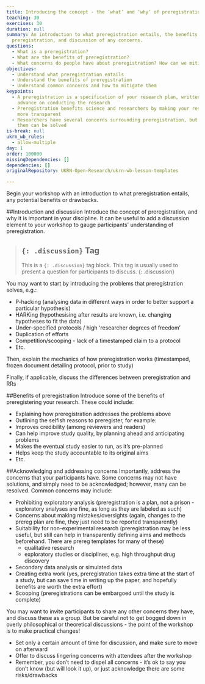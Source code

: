 ```yaml
---
title: Introducing the concept - the ‘what’ and ‘why’ of preregistration
teaching: 30
exercises: 30
duration: null
summary: An introduction to what preregistration entails, the benefits of
  preregistration, and discussion of any concerns.
questions:
  - What is a preregistration?
  - What are the benefits of preregistration?
  - What concerns do people have about preregistration? How can we mitigate them?
objectives:
  - Understand what preregistration entails
  - Understand the benefits of preregistration
  - Understand common concerns and how to mitigate them
keypoints:
  - A preregistration is a specification of your research plan, written in
    advance on conducting the research
  - Preregistration benefits science and researchers by making your research
    more transparent
  - Researchers have several concerns surrounding preregistration, but many of
    them can be solved
is-break: null
ukrn_wb_rules:
  - allow-multiple
day: 1
order: 100000
missingDependencies: []
dependencies: []
originalRepository: UKRN-Open-Research/ukrn-wb-lesson-templates

---
```

Begin your workshop with an introduction to what preregistration entails, any potential benefits or drawbacks.

##Introduction and discussion
Introduce the concept of preregistration, and why it is important in your discipline. It can be useful to add a discussion element to your workshop to gauge participants' understanding of preregistration.

> ## `{: .discussion}` Tag
> This is a `{: .discussion}` tag block.
> This tag is usually used to present a question for participants to discuss.
{: .discussion}

You may want to start by introducing the problems that preregistration solves, e.g.:
- P-hacking (analysing data in different ways in order to better support a particular hypothesis)
- HARKing (hypothesising after results are known, i.e. changing hypotheses to fit the data)
- Under-specified protocols / high ‘researcher degrees of freedom’
- Duplication of efforts
- Competition/scooping - lack of a timestamped claim to a protocol
- Etc.

Then, explain the mechanics of how preregistration works (timestamped, frozen document detailing protocol, prior to study)

Finally, if applicable, discuss the differences between preregistration and RRs


##Benefits of preregistration 
Introduce some of the benefits of preregistering your research. These could include:
- Explaining how preregistration addresses the problems above
- Outlining the selfish reasons to preregister, for example:
- Improves credibility (among reviewers and readers)
- Can help improve study quality, by planning ahead and anticipating problems
- Makes the eventual study easier to run, as it’s pre-planned
- Helps keep the study accountable to its original aims 
- Etc.


##Acknowledging and addressing concerns
Importantly, address the concerns that your participants have. Some concerns may not have solutions, and simply need to be acknowledged; however, many can be resolved. Common concerns may include:
- Prohibiting exploratory analysis (preregistration is a plan, not a prison - exploratory analyses are fine, as long as they are labeled as such)
- Concerns about making mistakes/oversights (again, changes to the prereg plan are fine, they just need to be reported transparently)
- Suitability for non-experimental research (preregistration may be less useful, but still can help in transparently defining aims and methods beforehand. There are prereg templates for many of these)
	- qualitative research 
	- exploratory studies or disciplines, e.g. high throughput drug discovery 
- Secondary data analysis or simulated data
- Creating extra work (yes, preregistration takes extra time at the start of a study, but can save time in writing up the paper, and hopefully benefits are worth the extra effort)
- Scooping (preregistrations can be embargoed until the study is complete)

You may want to invite participants to share any other concerns they have, and discuss these as a group. But be careful not to get bogged down in overly philosophical or theoretical discussions - the point of the workshop is to make practical changes!
- Set only a certain amount of time for discussion, and make sure to move on afterward
- Offer to discuss lingering concerns with attendees after the workshop
- Remember, you don’t need to dispel all concerns - it’s ok to say you don’t know (but will look it up), or just acknowledge there are some risks/drawbacks

